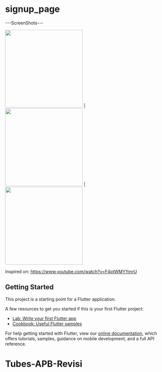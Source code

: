 # signup_page

---ScreenShots---

<img src="assets/1.png" width="250">  |  <img src="assets/2.png" width="250">  |   <img src="assets/3.png" width="250"> 

Inspired on: https://www.youtube.com/watch?v=F4ptWMYYmrU

## Getting Started

This project is a starting point for a Flutter application.

A few resources to get you started if this is your first Flutter project:

- [Lab: Write your first Flutter app](https://flutter.dev/docs/get-started/codelab)
- [Cookbook: Useful Flutter samples](https://flutter.dev/docs/cookbook)

For help getting started with Flutter, view our
[online documentation](https://flutter.dev/docs), which offers tutorials,
samples, guidance on mobile development, and a full API reference.
# Tubes-APB-Revisi
